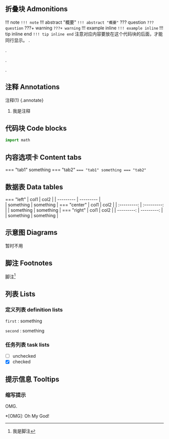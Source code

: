 ## 折叠块 Admonitions
!!! note
    ```
    !!! note
    ```
!!! abstract "概要"
    ```
    !!! abstract "概要"
    ```
??? question
    ```
    ??? question
    ```
???+ warning
    ```
    ???+ warning
    ```
!!! example inline
    ```
    !!! example inline
    ```
!!! tip inline end
    ```
    !!! tip inline end
    ```
    注意对应内容要放在这个代码块的后面，才能同行显示。
.

.

.

.


## 注释 Annotations
注释(1)
{.annotate}

1. 我是注释

## 代码块 Code blocks
``` py title="title"
import math
```
## 内容选项卡 Content tabs
=== "tab1"
    something
=== "tab2"
    ```
    === "tab1"
        something
    === "tab2"
    ```

## 数据表 Data tables
=== "left"
    | col1      | col2      |
    | --------- | --------- |   
    | something | something |
=== "center"
    | col1        | col2        |
    | :---------: | :---------: |
    | something   | something   |
=== "right"
    | col1        | col2        |
    | ---------:  | ---------:  |
    | something   | something   |

## 示意图 Diagrams
暂时不用

## 脚注 Footnotes
脚注[^1]
[^1]: 我是脚注

## 列表 Lists
### 定义列表 definition lists
`first`
:   something

`second`
:   something
### 任务列表 task lists
- [ ] unchecked
- [x] checked

## 提示信息 Tooltips
### 缩写提示
OMG.

*[OMG]: Oh My God!